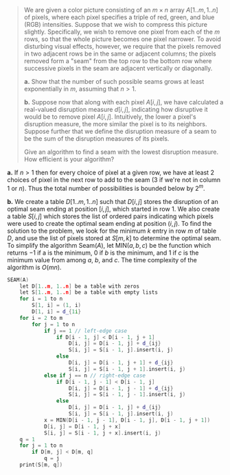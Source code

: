 > We are given a color picture consisting of an $m \times n$ array $A[1..m, 1..n]$ of pixels, where each pixel specifies a triple of red, green, and blue (RGB) intensities. Suppose that we wish to compress this picture slightly. Specifically, we wish to remove one pixel from each of the $m$ rows, so that the whole picture becomes one pixel narrower. To avoid disturbing visual effects, however, we require that the pixels removed in two adjacent rows be in the same or adjacent columns; the pixels removed form a "seam" from the top row to the bottom row where successive pixels in the seam are adjacent vertically or diagonally.
>
> **a.** Show that the number of such possible seams grows at least exponentially in $m$, assuming that $n > 1$.
>
> **b.** Suppose now that along with each pixel $A[i, j]$, we have calculated a real-valued disruption measure $d[i, j]$, indicating how disruptive it would be to remove pixel $A[i, j]$. Intuitively, the lower a pixel's disruption measure, the more similar the pixel is to its neighbors. Suppose further that we define the disruption measure of a seam to be the sum of the disruption measures of its pixels.
>
> Give an algorithm to find a seam with the lowest disruption measure. How efficient is your algorithm?

**a.** If $n > 1$ then for every choice of pixel at a given row, we have at least $2$ choices of pixel in the next row to add to the seam ($3$ if we're not in column $1$ or $n$). Thus the total number of possibilities is bounded below by $2^m$.

**b.** We create a table $D[1..m, 1..n]$ such that $D[i, j]$ stores the disruption of an optimal seam ending at position $[i, j]$, which started in row $1$. We also create a table $S[i, j]$ which stores the list of ordered pairs indicating which pixels were used to create the optimal seam ending at position $(i, j)$. To find the solution to the problem, we look for the minimum $k$ entry in row $m$ of table $D$, and use the list of pixels stored at $S[m, k]$ to determine the optimal seam. To simplify the algorithm $\text{Seam}(A)$, let $\text{MIN}(a, b, c)$ be the function which returns $−1$ if a is the minimum, $0$ if $b$ is the minimum, and $1$ if $c$ is the minimum value from among $a$, $b$, and $c$. The time complexity of the algorithm is $O(mn)$.

```cpp
SEAM(A)
    let D[1..m, 1..n] be a table with zeros
    let S[1..m, 1..n] be a table with empty lists
    for i = 1 to n
        S[1, i] = (1, i)
        D[1, i] = d_{1i}
    for i = 2 to m
        for j = 1 to n
            if j == 1 // left-edge case
                if D[i - 1, j] < D[i - 1, j + 1]
                    D[i, j] = D[i - 1, j] + d_{ij}
                    S[i, j] = S[i - 1, j].insert(i, j)
                else
                    D[i, j] = D[i - 1, j + 1] + d_{ij}
                    S[i, j] = S[i - 1, j + 1].insert(i, j)
            else if j == n // right-edge case
                if D[i - 1, j - 1] < D[i - 1, j]
                    D[i, j] = D[i - 1, j - 1] + d_{ij}
                    S[i, j] = S[i - 1, j - 1].insert(i, j)
                else
                    D[i, j] = D[i - 1, j] + d_{ij}
                    S[i, j] = S[i - 1, j].insert(i, j)
            x = MIN(D[i - 1, j - 1], D[i - 1, j], D[i - 1, j + 1])
            D[i, j] = D[i - 1, j + x]
            S[i, j] = S[i - 1, j + x].insert(i, j)
    q = 1
    for j = 1 to n
        if D[m, j] < D[m, q]
            q = j
    print(S[m, q])
```

